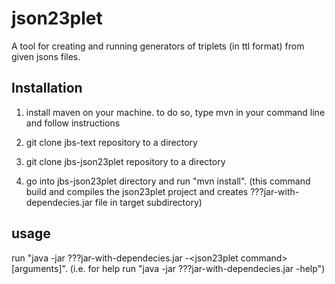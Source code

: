 # json23plet
A tool for creating and running generators of triplets (in ttl format) from given jsons files.

## Installation

1. install maven on your machine. to do so, type mvn in your command line and follow instructions

1. git clone jbs-text repository to a directory

1. git clone jbs-json23plet repository to a directory

1. go into jbs-json23plet directory and run "mvn install". (this command build and compiles the json23plet project and creates ???jar-with-dependecies.jar file in target subdirectory)
    
## usage

run "java -jar ???jar-with-dependecies.jar -\<json23plet command\> [arguments]". (i.e. for help run "java -jar ???jar-with-dependecies.jar -help")




